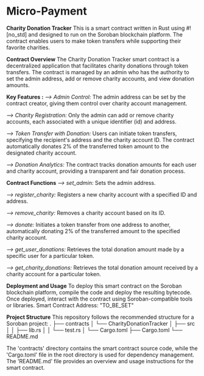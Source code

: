 # Micro-Payment

**Charity Donation Tracker**
This is a smart contract written in Rust using #![no_std] and designed to run on the Soroban blockchain platform. The contract enables users to make token transfers while supporting their favorite charities.

**Contract Overview**
The Charity Donation Tracker smart contract is a decentralized application that facilitates charity donations through token transfers. The contract is managed by an admin who has the authority to set the admin address, add or remove charity accounts, and view donation amounts.

**Key Features :**
*--> Admin Control:* The admin address can be set by the contract creator, giving them control over charity account management.

*--> Charity Registration:* Only the admin can add or remove charity accounts, each associated with a unique identifier (id) and address.

*--> Token Transfer with Donation:* Users can initiate token transfers, specifying the recipient's address and the charity account ID. The contract automatically donates 2% of the transferred token amount to the designated charity account.

*--> Donation Analytics:* The contract tracks donation amounts for each user and charity account, providing a transparent and fair donation process.

**Contract Functions**
*--> set_admin:* Sets the admin address.

*--> register_charity:* Registers a new charity account with a specified ID and address.

*--> remove_charity:* Removes a charity account based on its ID.

*--> donate:* Initiates a token transfer from one address to another, automatically donating 2% of the transferred amount to the specified charity account.

*--> get_user_donations:* Retrieves the total donation amount made by a specific user for a particular token.

*--> get_charity_donations:* Retrieves the total donation amount received by a charity account for a particular token.

**Deployment and Usage**
To deploy this smart contract on the Soroban blockchain platform, compile the code and deploy the resulting bytecode. Once deployed, interact with the contract using Soroban-compatible tools or libraries. Smart Contract Address: "TO_BE_SET"

**Project Structure**
This repository follows the recommended structure for a Soroban project:
.
├── contracts
│   └── CharityDonationTracker
│       ├── src
│       │   ├── lib.rs
│       │   └── test.rs
│       └── Cargo.toml
├── Cargo.toml
└── README.md

The 'contracts' directory contains the smart contract source code, while the 'Cargo.toml' file in the root directory is used for dependency management. The 'README.md' file provides an overview and usage instructions for the smart contract.



